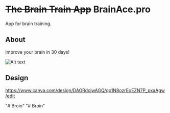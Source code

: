 # ~~The Brain Train App~~ BrainAce.pro

App for brain training.

## About

Improve your brain in 30 days!

![Alt text](image.png)

## Design

https://www.canva.com/design/DAGRdcjwAGQ/qo1N8ozrEoEZN7P_pxaAgw/edit

"# Broin" 
"# Broin" 
